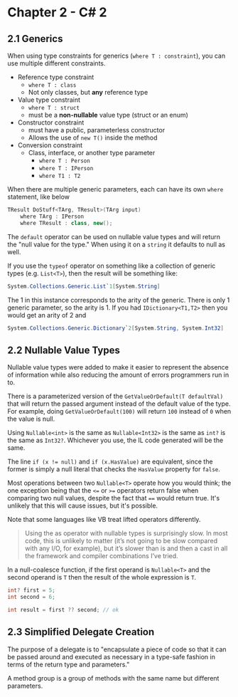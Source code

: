 # Chapter 2 - C# 2

## 2.1 Generics

When using type constraints for generics (`where T : constraint`), you can use multiple different constraints.

- Reference type constraint
  - `where T : class`
  - Not only classes, but **any** reference type
- Value type constraint
  - `where T : struct`
  - must be a **non-nullable** value type (struct or an enum)
- Constructor constraint
  - must have a public, parameterless constructor
  - Allows the use of `new T()` inside the method
- Conversion constraint
  - Class, interface, or another type parameter
    - `where T : Person`
    - `where T : IPerson`
    - `where T1 : T2`

When there are multiple generic parameters, each can have its own `where` statement, like below

```c#
TResult DoStuff<TArg, TResult>(TArg input)
    where TArg : IPerson
    where TResult : class, new();
```

The `default` operator can be used on nullable value types and will return the "null value for the type." When using it on a `string` it defaults to null as well.

If you use the `typeof` operator on something like a collection of generic types (e.g. `List<T>`), then the result will be something like:

```c#
System.Collections.Generic.List`1[System.String]
```

The 1 in this instance corresponds to the arity of the generic. There is only 1 generic parameter, so the arity is 1. If you had `IDictionary<T1,T2>` then you would get an arity of 2 and

```c#
System.Collections.Generic.Dictionary`2[System.String, System.Int32]
```

## 2.2 Nullable Value Types

Nullable value types were added to make it easier to represent the absence of information while also reducing the amount of errors programmers run in to.

There is a parameterized version of the `GetValueOrDefault(T defaultVal)` that will return the passed argument instead of the default value of the type. For example, doing `GetValueOrDefault(100)` will return `100` instead of `0` when the value is null.

Using `Nullable<int>` is the same as `Nullable<Int32>` is the same as `int?` is the same as `Int32?`. Whichever you use, the IL code generated will be the same.

The line `if (x != null)` and `if (x.HasValue)` are equivalent, since the former is simply a null literal that checks the `HasValue` property for `false`.

Most operations between two `Nullable<T>` operate how you would think; the one exception being that the `<=` or `>=` operators return false when comparing two null values, despite the fact that `==` would return true. It's unlikely that this will cause issues, but it's possible.

Note that some languages like VB treat lifted operators differently.

> Using the as operator with nullable types is surprisingly slow. In most code, this is unlikely to matter (it’s not going to be slow compared with any I/O, for example), but it’s slower than is and then a cast in all the framework and compiler combinations I’ve tried.

In a null-coalesce function, if the first operand is `Nullable<T>` and the second operand is `T` then the result of the whole expression is `T`.

```c#
int? first = 5;
int second = 6;

int result = first ?? second; // ok
```

## 2.3 Simplified Delegate Creation

The purpose of a delegate is to "encapsulate a piece of code so that it can be passed around and executed as necessary in a type-safe fashion in terms of the return type and parameters."

A method group is a group of methods with the same name but different parameters.
